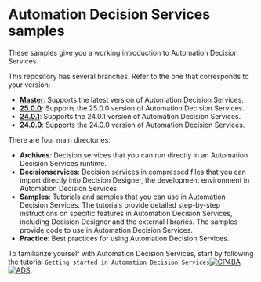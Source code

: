 # Automation Decision Services samples

These samples give you a working introduction to Automation Decision Services.

This repository has several branches. Refer to the one that corresponds to your version:
   - [**Master**](https://github.com/icp4a/automation-decision-services-samples/tree/master): Supports the latest version of Automation Decision Services.
   - [**25.0.0**](https://github.com/icp4a/automation-decision-services-samples/tree/25.0.0): Supports the 25.0.0 version of Automation Decision Services.
   - [**24.0.1**](https://github.com/icp4a/automation-decision-services-samples/tree/24.0.1): Supports the 24.0.1 version of Automation Decision Services.
   - [**24.0.0**](https://github.com/icp4a/automation-decision-services-samples/tree/24.0.0): Supports the 24.0.0 version of Automation Decision Services.

There are four main directories:

  - **Archives**: Decision services that you can run directly in an Automation Decision Services runtime.
  - **Decisionservices**: Decision services in compressed files that you can import directly into Decision Designer, the development environment in Automation Decision Services.
  - **Samples**: Tutorials and samples that you can use in Automation Decision Services. The tutorials provide
 detailed step-by-step instructions on specific features in Automation Decision Services, including Decision Designer and the external libraries. The samples provide code to use in Automation Decision Services.
  - **Practice**: Best practices for using Automation Decision Services.

To familiarize yourself with Automation Decision Services, start by following the tutorial `Getting started in Automation Decision Services`[![CP4BA](/resources/cloudpak4ba.svg "IBM Cloud Pak for Business Automation")](https://www.ibm.com/docs/en/cloud-paks/cp-biz-automation/25.0.0?topic=resources-getting-started)[![ADS](/resources/ads.svg "IBM Automation Decision Services")](https://www.ibm.com/docs/en/ads/25.0.0?topic=resources-getting-started).
